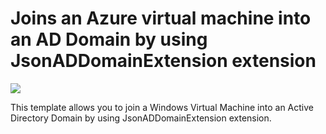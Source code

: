 # Joins an Azure virtual machine into an AD Domain by using JsonADDomainExtension extension

<a href="https://portal.azure.com/#create/Microsoft.Template/uri/https%3A%2F%2Fraw.githubusercontent.com%2FAzure%2Fazure-quickstart-templates%2Fmaster%2F201-vm-customimage-new-storageaccount%2Fazuredeploy.json" target="_blank">
    <img src="http://azuredeploy.net/deploybutton.png"/>
</a>

This template allows you to join a Windows Virtual Machine into an Active Directory Domain by using JsonADDomainExtension extension.
